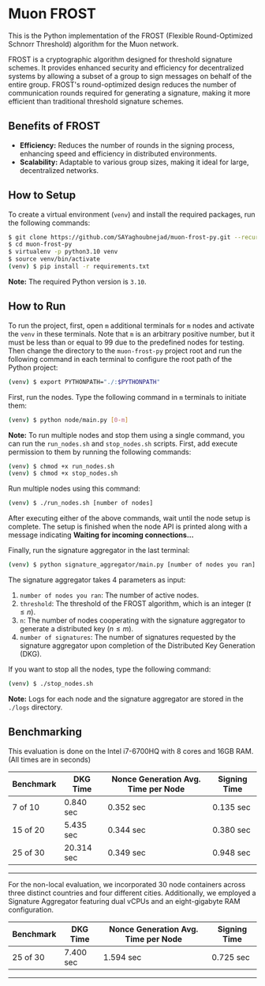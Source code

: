 # Muon FROST

This is the Python implementation of the FROST (Flexible Round-Optimized Schnorr Threshold) algorithm for the Muon network.

FROST is a cryptographic algorithm designed for threshold signature schemes. It provides enhanced security and efficiency for decentralized systems by allowing a subset of a group to sign messages on behalf of the entire group. FROST's round-optimized design reduces the number of communication rounds required for generating a signature, making it more efficient than traditional threshold signature schemes.

## Benefits of FROST

- **Efficiency:** Reduces the number of rounds in the signing process, enhancing speed and efficiency in distributed environments.
- **Scalability:** Adaptable to various group sizes, making it ideal for large, decentralized networks.

## How to Setup

To create a virtual environment (`venv`) and install the required packages, run the following commands:

```bash
$ git clone https://github.com/SAYaghoubnejad/muon-frost-py.git --recurse-submodules
$ cd muon-frost-py
$ virtualenv -p python3.10 venv
$ source venv/bin/activate
(venv) $ pip install -r requirements.txt
```

**Note:** The required Python version is `3.10`.

## How to Run

To run the project, first, open `m` additional terminals for `m` nodes and activate the `venv` in these terminals. Note that `m` is an arbitrary positive number, but it must be less than or equal to 99 due to the predefined nodes for testing. Then change the directory to the `muon-frost-py` project root and run the following command in each terminal to configure the root path of the Python project:

```bash
(venv) $ export PYTHONPATH="./:$PYTHONPATH"
```

First, run the nodes. Type the following command in `m` terminals to initiate them:

```bash
(venv) $ python node/main.py [0-m]
```

**Note:** To run multiple nodes and stop them using a single command, you can run the `run_nodes.sh` and `stop_nodes.sh` scripts. First, add execute permission to them by running the following commands:

```bash
(venv) $ chmod +x run_nodes.sh
(venv) $ chmod +x stop_nodes.sh
```

Run multiple nodes using this command:

```bash
(venv) $ ./run_nodes.sh [number of nodes]
```

After executing either of the above commands, wait until the node setup is complete. The setup is finished when the node API is printed along with a message indicating **Waiting for incoming connections...**

Finally, run the signature aggregator in the last terminal:

```bash
(venv) $ python signature_aggregator/main.py [number of nodes you ran] [threshold] [n] [number of signatures]
```

The signature aggregator takes 4 parameters as input:

1. `number of nodes you ran`: The number of active nodes.
2. `threshold`: The threshold of the FROST algorithm, which is an integer ($t \leq n$).
3. `n`: The number of nodes cooperating with the signature aggregator to generate a distributed key ($n \leq m$).
4. `number of signatures`: The number of signatures requested by the signature aggregator upon completion of the Distributed Key Generation (DKG).

If you want to stop all the nodes, type the following command:

```bash
(venv) $ ./stop_nodes.sh
```

**Note:** Logs for each node and the signature aggregator are stored in the `./logs` directory.

## Benchmarking

This evaluation is done on the Intel i7-6700HQ with 8 cores and 16GB RAM. (All times are in seconds)

| Benchmark                     | DKG Time | Nonce Generation Avg. Time per Node | Signing Time |
|-------------------------------|----------|-------------------------------------|--------------|
|  7 of 10                      | 0.840 sec| 0.352 sec                           | 0.135 sec    | 
| 15 of 20                      | 5.435 sec| 0.344 sec                           | 0.380 sec    |
| 25 of 30                      |20.314 sec| 0.349 sec                           | 0.948 sec    |

---

For the non-local evaluation, we incorporated 30 node containers across three distinct countries and four different cities. Additionally, we employed a Signature Aggregator featuring dual vCPUs and an eight-gigabyte RAM configuration.

| Benchmark                     | DKG Time | Nonce Generation Avg. Time per Node | Signing Time |
|-------------------------------|----------|-------------------------------------|--------------|
| 25 of 30                      | 7.400 sec| 1.594 sec                           | 0.725 sec    |

---